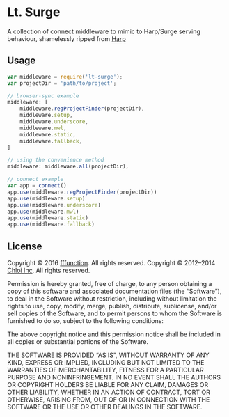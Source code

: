 # Lt. Surge

A collection of connect middleware to mimic to Harp/Surge serving behaviour, shamelessly ripped from [Harp](https://github.com/sintaxi/harp)

## Usage

```js
var middleware = require('lt-surge');
var projectDir = 'path/to/project';

// browser-sync example
middleware: [
    middleware.regProjectFinder(projectDir),
    middleware.setup,
    middleware.underscore,
    middleware.mwl,
    middleware.static,
    middleware.fallback,
]

// using the convenience method
middleware: middleware.all(projectDir),

// connect example
var app = connect()
app.use(middleware.regProjectFinder(projectDir))
app.use(middleware.setup)
app.use(middleware.underscore)
app.use(middleware.mwl)
app.use(middleware.static)
app.use(middleware.fallback)
```

## License

Copyright © 2016 [fffunction](http://fffunction.co). All rights reserved.
Copyright © 2012–2014 [Chloi Inc](http://chloi.io). All rights reserved.

Permission is hereby granted, free of charge, to any person obtaining a copy of this software and associated documentation files (the “Software”), to deal in the Software without restriction, including without limitation the rights to use, copy, modify, merge, publish, distribute, sublicense, and/or sell copies of the Software, and to permit persons to whom the Software is furnished to do so, subject to the following conditions:

The above copyright notice and this permission notice shall be included in all copies or substantial portions of the Software.

THE SOFTWARE IS PROVIDED “AS IS”, WITHOUT WARRANTY OF ANY KIND, EXPRESS OR IMPLIED, INCLUDING BUT NOT LIMITED TO THE WARRANTIES OF MERCHANTABILITY, FITNESS FOR A PARTICULAR PURPOSE AND NONINFRINGEMENT. IN NO EVENT SHALL THE AUTHORS OR COPYRIGHT HOLDERS BE LIABLE FOR ANY CLAIM, DAMAGES OR OTHER LIABILITY, WHETHER IN AN ACTION OF CONTRACT, TORT OR OTHERWISE, ARISING FROM, OUT OF OR IN CONNECTION WITH THE SOFTWARE OR THE USE OR OTHER DEALINGS IN THE SOFTWARE.

